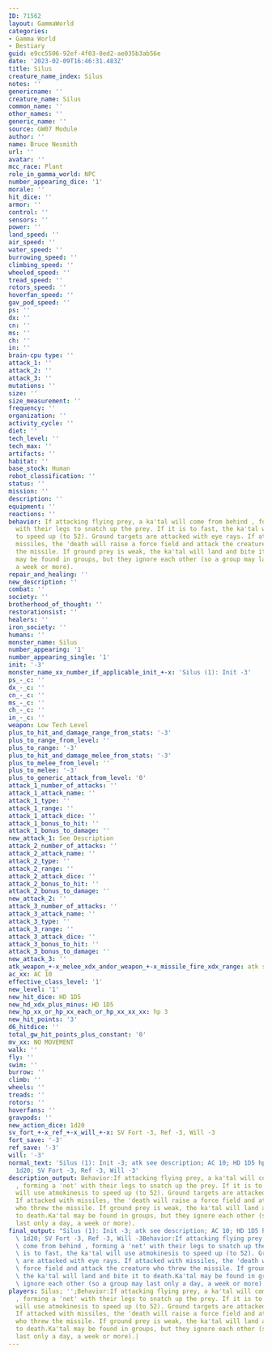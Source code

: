 ```yaml
---
ID: 71562
layout: GammaWorld
categories:
- Gamma World
- Bestiary
guid: e9cc5506-92ef-4f03-8ed2-ae035b3ab56e
date: '2023-02-09T16:46:31.483Z'
title: Silus
creature_name_index: Silus
notes: ''
genericname: ''
creature_name: Silus
common_name: ''
other_names: ''
generic_name: ''
source: GW07 Module
author: ''
name: Bruce Nesmith
url: ''
avatar: ''
mcc_race: Plant
role_in_gamma_world: NPC
number_appearing_dice: '1'
morale: ''
hit_dice: ''
armor: ''
control: ''
sensors: ''
power: ''
land_speed: ''
air_speed: ''
water_speed: ''
burrowing_speed: ''
climbing_speed: ''
wheeled_speed: ''
tread_speed: ''
rotors_speed: ''
hoverfan_speed: ''
gav_pod_speed: ''
ps: ''
dx: ''
cn: ''
ms: ''
ch: ''
in: ''
brain-cpu type: ''
attack_1: ''
attack_2: ''
attack_3: ''
mutations: ''
size: ''
size_measurement: ''
frequency: ''
organization: ''
activity_cycle: ''
diet: ''
tech_level: ''
tech_max: ''
artifacts: ''
habitat: ''
base_stock: Human
robot_classification: ''
status: ''
mission: ''
description: ''
equipment: ''
reactions: ''
behavior: If attacking flying prey, a ka'tal will come from behind , forming a 'net'
  with their legs to snatch up the prey. If it is to fast, the ka'tal will use atmokinesis
  to speed up (to 52). Ground targets are attacked with eye rays. If attacked with
  missiles, the 'death will raise a force field and attack the creature who threw
  the missile. If ground prey is weak, the ka'tal will land and bite it to death.Ka'tal
  may be found in groups, but they ignore each other (so a group may last only a day,
  a week or more).
repair_and_healing: ''
new_description: ''
combat: ''
society: ''
brotherhood_of_thought: ''
restorationsist: ''
healers: ''
iron_society: ''
humans: ''
monster_name: Silus
number_appearing: '1'
number_appearing_single: '1'
init: '-3'
monster_name_xx_number_if_applicable_init_+-x: 'Silus (1): Init -3'
ps_-_c: ''
dx_-_c: ''
cn_-_c: ''
ms_-_c: ''
ch_-_c: ''
in_-_c: ''
weapon: Low Tech Level
plus_to_hit_and_damage_range_from_stats: '-3'
plus_to_range_from_level: ''
plus_to_range: '-3'
plus_to_hit_and_damage_melee_from_stats: '-3'
plus_to_melee_from_level: ''
plus_to_melee: '-3'
plus_to_generic_attack_from_level: '0'
attack_1_number_of_attacks: ''
attack_1_attack_name: ''
attack_1_type: ''
attack_1_range: ''
attack_1_attack_dice: ''
attack_1_bonus_to_hit: ''
attack_1_bonus_to_damage: ''
new_attack_1: See Description
attack_2_number_of_attacks: ''
attack_2_attack_name: ''
attack_2_type: ''
attack_2_range: ''
attack_2_attack_dice: ''
attack_2_bonus_to_hit: ''
attack_2_bonus_to_damage: ''
new_attack_2: ''
attack_3_number_of_attacks: ''
attack_3_attack_name: ''
attack_3_type: ''
attack_3_range: ''
attack_3_attack_dice: ''
attack_3_bonus_to_hit: ''
attack_3_bonus_to_damage: ''
new_attack_3: ''
atk_weapon_+-x_melee_xdx_andor_weapon_+-x_missile_fire_xdx_range: atk see description
ac_xx: AC 10
effective_class_level: '1'
new_level: '1'
new_hit_dice: HD 1D5
new_hd_xdx_plus_minus: HD 1D5
new_hp_xx_or_hp_xx_each_or_hp_xx_xx_xx: hp 3
new_hit_points: '3'
d6_hitdice: ''
total_gw_hit_points_plus_constant: '0'
mv_xx: NO MOVEMENT
walk: ''
fly: ''
swim: ''
burrow: ''
climb: ''
wheels: ''
treads: ''
rotors: ''
hoverfans: ''
gravpods: ''
new_action_dice: 1d20
sv_fort_+-x_ref_+-x_will_+-x: SV Fort -3, Ref -3, Will -3
fort_save: '-3'
ref_save: '-3'
will: '-3'
normal_text: 'Silus (1): Init -3; atk see description; AC 10; HD 1D5 hp 3; NO MOVEMENT;
  1d20; SV Fort -3, Ref -3, Will -3'
description_output: Behavior:If attacking flying prey, a ka'tal will come from behind
  , forming a 'net' with their legs to snatch up the prey. If it is to fast, the ka'tal
  will use atmokinesis to speed up (to 52). Ground targets are attacked with eye rays.
  If attacked with missiles, the 'death will raise a force field and attack the creature
  who threw the missile. If ground prey is weak, the ka'tal will land and bite it
  to death.Ka'tal may be found in groups, but they ignore each other (so a group may
  last only a day, a week or more).
final_output: "Silus (1): Init -3; atk see description; AC 10; HD 1D5 hp 3; NO MOVEMENT;\
  \ 1d20; SV Fort -3, Ref -3, Will -3Behavior:If attacking flying prey, a ka'tal will\
  \ come from behind , forming a 'net' with their legs to snatch up the prey. If it\
  \ is to fast, the ka'tal will use atmokinesis to speed up (to 52). Ground targets\
  \ are attacked with eye rays. If attacked with missiles, the 'death will raise a\
  \ force field and attack the creature who threw the missile. If ground prey is weak,\
  \ the ka'tal will land and bite it to death.Ka'tal may be found in groups, but they\
  \ ignore each other (so a group may last only a day, a week or more)."
players: Silus; '';Behavior:If attacking flying prey, a ka'tal will come from behind
  , forming a 'net' with their legs to snatch up the prey. If it is to fast, the ka'tal
  will use atmokinesis to speed up (to 52). Ground targets are attacked with eye rays.
  If attacked with missiles, the 'death will raise a force field and attack the creature
  who threw the missile. If ground prey is weak, the ka'tal will land and bite it
  to death.Ka'tal may be found in groups, but they ignore each other (so a group may
  last only a day, a week or more).|
---
```

</br>